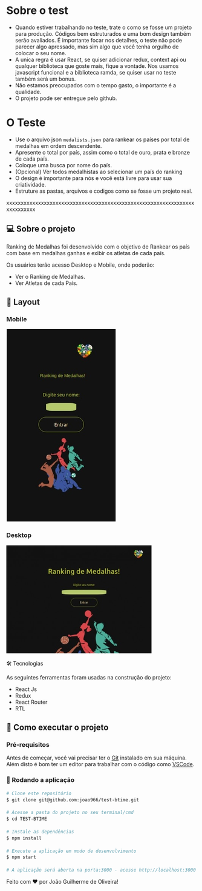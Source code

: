 # Sobre o test

- Quando estiver trabalhando no teste, trate o como se fosse um projeto para produção. Códigos bem estruturados e uma bom design também serão avaliados. É importante focar nos detalhes, o teste não pode parecer algo apressado, mas sim algo que você tenha orgulho de colocar o seu nome.
- A unica regra é usar React, se quiser adicionar redux, context api ou qualquer biblioteca que goste mais, fique a vontade. Nos usamos javascript funcional e a biblioteca ramda, se quiser usar no teste também será um bonus.
- Não estamos preocupados com o tempo gasto, o importante é a qualidade.
- O projeto pode ser entregue pelo github.

# O Teste

- Use o arquivo json `medalists.json` para rankear os países por total de medalhas em ordem descendente.
- Apresente o total por país, assim como o total de ouro, prata e bronze de cada país.
- Coloque uma busca por nome do país.
- (Opcional) Ver todos medalhistas ao selecionar um país do ranking
- O design é importante para nós e você está livre para usar sua criatividade.
- Estruture as pastas, arquivos e codigos como se fosse um projeto real.

xxxxxxxxxxxxxxxxxxxxxxxxxxxxxxxxxxxxxxxxxxxxxxxxxxxxxxxxxxxxxxxxxxxxxxxxxxx

## 💻 Sobre o projeto

Ranking de Medalhas foi desenvolvido com o objetivo de Rankear os país com base em medalhas ganhas e exibir os atletas de cada país.

Os usuários terão acesso Desktop e Mobile, onde poderão:

- Ver o Ranking de Medalhas.
- Ver Atletas de cada País.

## 🎨 Layout

### Mobile

<img src="src/assets/layout-mobile.jpg"/>

### Desktop

<img src="src/assets/layout-desktop.jpg"/>

🛠 Tecnologias

As seguintes ferramentas foram usadas na construção do projeto:

* React Js
* Redux
* React Router
* RTL


## 🚀 Como executar o projeto

### Pré-requisitos

Antes de começar, você vai precisar ter o [Git](https://git-scm.com) instalado em sua máquina.
Além disto é bom ter um editor para trabalhar com o código como [VSCode](https://code.visualstudio.com/).

### 🧭 Rodando a aplicação
```bash
# Clone este repositório
$ git clone git@github.com:joao966/test-btime.git

# Acesse a pasta do projeto no seu terminal/cmd
$ cd TEST-BTIME

# Instale as dependências
$ npm install

# Execute a aplicação em modo de desenvolvimento
$ npm start

# A aplicação será aberta na porta:3000 - acesse http://localhost:3000
```

Feito com ❤️ por João Guilherme de Oliveira!
